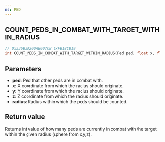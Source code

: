 ```yaml
---
ns: PED
---
```

## COUNT_PEDS_IN_COMBAT_WITH_TARGET_WITHIN_RADIUS

```c
// 0x336B3D200AB007CB 0xFB18CB19
int COUNT_PEDS_IN_COMBAT_WITH_TARGET_WITHIN_RADIUS(Ped ped, float x, float y, float z, float radius);
```


## Parameters
* **ped**: Ped that other peds are in combat with.
* **x**: X coordinate from which the radius should originate.
* **y**: Y coordinate from which the radius should originate.
* **z**: Z coordinate from which the radius should originate.
* **radius**: Radius within which the peds should be counted.

## Return value
Returns int value of how many peds are currently in combat with the target within the given radius (sphere from x,y,z).